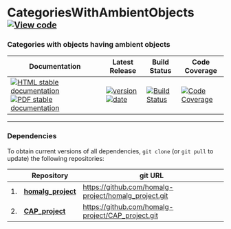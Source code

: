 <!-- BEGIN HEADER -->
# CategoriesWithAmbientObjects&ensp;<sup><sup>[![View code][code-img]][code-url]</sup></sup>

### Categories with objects having ambient objects

| Documentation | Latest Release | Build Status | Code Coverage |
| ------------- | -------------- | ------------ | ------------- |
| [![HTML stable documentation][html-img]][html-url] [![PDF stable documentation][pdf-img]][pdf-url] | [![version][version-img]][version-url] [![date][date-img]][date-url] | [![Build Status][tests-img]][tests-url] | [![Code Coverage][codecov-img]][codecov-url] |

<!-- END HEADER -->
<!-- BEGIN FOOTER -->
---

### Dependencies

To obtain current versions of all dependencies, `git clone` (or `git pull` to update) the following repositories:

|    | Repository | git URL |
|--- | ---------- | ------- |
| 1. | [**homalg_project**](https://github.com/homalg-project/homalg_project#readme) | https://github.com/homalg-project/homalg_project.git |
| 2. | [**CAP_project**](https://github.com/homalg-project/CAP_project#readme) | https://github.com/homalg-project/CAP_project.git |

[html-img]: https://img.shields.io/badge/🔗%20HTML-stable-blue.svg
[html-url]: https://homalg-project.github.io/CategoriesWithAmbientObjects/doc/chap0_mj.html

[pdf-img]: https://img.shields.io/badge/🔗%20PDF-stable-blue.svg
[pdf-url]: https://homalg-project.github.io/CategoriesWithAmbientObjects/download_pdf.html

[version-img]: https://img.shields.io/endpoint?url=https://homalg-project.github.io/CategoriesWithAmbientObjects/badge_version.json&label=🔗%20version&color=yellow
[version-url]: https://homalg-project.github.io/CategoriesWithAmbientObjects/view_release.html

[date-img]: https://img.shields.io/endpoint?url=https://homalg-project.github.io/CategoriesWithAmbientObjects/badge_date.json&label=🔗%20released%20on&color=yellow
[date-url]: https://homalg-project.github.io/CategoriesWithAmbientObjects/view_release.html

[tests-img]: https://github.com/homalg-project/CategoriesWithAmbientObjects/workflows/Tests/badge.svg?branch=master
[tests-url]: https://github.com/homalg-project/CategoriesWithAmbientObjects/actions?query=workflow%3ATests+branch%3Amaster

[codecov-img]: https://codecov.io/gh/homalg-project/CategoriesWithAmbientObjects/branch/master/graph/badge.svg
[codecov-url]: https://codecov.io/gh/homalg-project/CategoriesWithAmbientObjects

[code-img]: https://img.shields.io/badge/-View%20code-blue?logo=github
[code-url]: https://github.com/homalg-project/CategoriesWithAmbientObjects#top
<!-- END FOOTER -->
